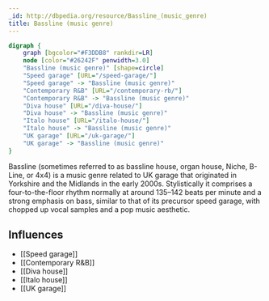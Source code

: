 ```yaml
---
_id: http://dbpedia.org/resource/Bassline_(music_genre)
title: Bassline (music genre)
---
```


```dot
digraph {
	graph [bgcolor="#F3DDB8" rankdir=LR]
	node [color="#26242F" penwidth=3.0]
	"Bassline (music genre)" [shape=circle]
	"Speed garage" [URL="/speed-garage/"]
	"Speed garage" -> "Bassline (music genre)"
	"Contemporary R&B" [URL="/contemporary-rb/"]
	"Contemporary R&B" -> "Bassline (music genre)"
	"Diva house" [URL="/diva-house/"]
	"Diva house" -> "Bassline (music genre)"
	"Italo house" [URL="/italo-house/"]
	"Italo house" -> "Bassline (music genre)"
	"UK garage" [URL="/uk-garage/"]
	"UK garage" -> "Bassline (music genre)"
}
```

Bassline (sometimes referred to as bassline house, organ house, Niche, B-Line, or 4x4) is a music genre related to UK garage that originated in Yorkshire and the Midlands in the early 2000s. Stylistically it comprises a four-to-the-floor rhythm normally at around 135–142 beats per minute and a strong emphasis on bass, similar to that of its precursor speed garage, with chopped up vocal samples and a pop music aesthetic.

## Influences
- [[Speed garage]]
- [[Contemporary R&B]]
- [[Diva house]]
- [[Italo house]]
- [[UK garage]]
